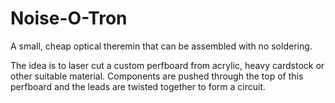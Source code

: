 Noise-O-Tron
=========

A small, cheap optical theremin that can be assembled with no soldering.

The idea is to laser cut a custom perfboard from acrylic, heavy cardstock or other suitable material.
Components are pushed through the top of this perfboard and the leads are twisted together to form a circuit.
